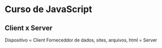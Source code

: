 # Curso de JavaScript

## Client x Server
Dispositivo = Client
Forneceddor de dados, sites, arquivos, html = Server
